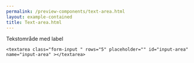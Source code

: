 ```yaml
--- 
permalink: /preview-components/text-area.html
layout: example-contained 
title: Text-area.html
---
```

<div class="form-group">
    <label class="form-label " for="input-area">Tekstområde med
        label</label>

    <textarea class="form-input " rows="5" placeholder="" id="input-area" name="input-area" ></textarea>
</div>